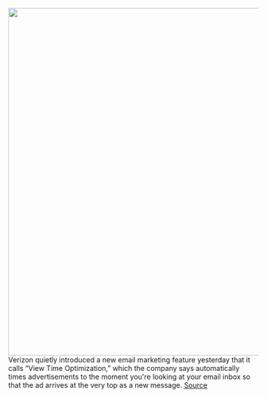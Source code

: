 <img src='https://cdn.vox-cdn.com/thumbor/lXX-asXKuwU3cT_cQESlkOWZY2g=/0x0:2040x1360/1200x800/filters:focal(857x517:1183x843)/cdn.vox-cdn.com/uploads/chorus_image/image/66637596/acastro_200109_1777_verizon_0002.0.0.jpg' width='700px' /><br/>
Verizon quietly introduced a new email marketing feature yesterday that it calls “View Time Optimization,” which the company says automatically times advertisements to the moment you're looking at your email inbox so that the ad arrives at the very top as a new message.
<a href='https://www.theverge.com/2020/4/10/21216932/verizon-email-ads-view-time-optimization-marketing-privacy'> Source <a/>